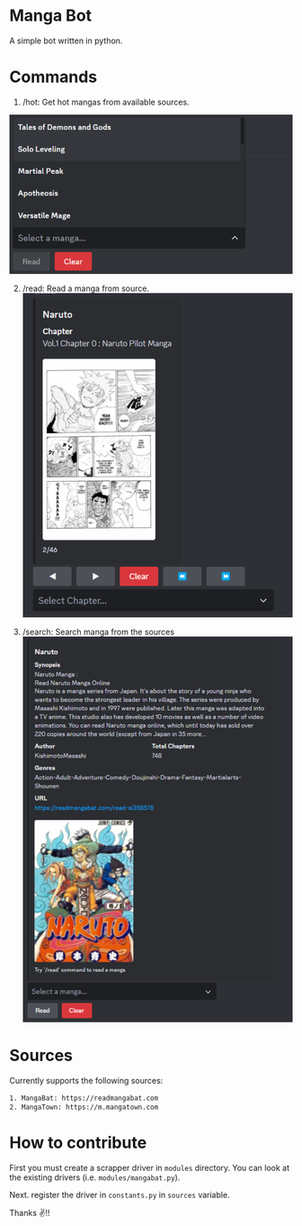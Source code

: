 # Manga Bot

A simple bot written in python.

# Commands


1. /hot: Get hot mangas from available sources.

![Hot Mangas](./assets/hot.png)

2. /read: Read a manga from source.
![Read Mangas](./assets/read.png)

3. /search: Search manga from the sources
![Search Mangas](./assets/search.png)


# Sources

Currently supports the following sources:

    1. MangaBat: https://readmangabat.com
    2. MangaTown: https://m.mangatown.com  

# How to contribute

First you must create a scrapper driver in `modules` directory. You can look at the existing drivers (i.e. `modules/mangabat.py`).

Next. register the driver in `constants.py` in `sources` variable.

Thanks ✌️!!